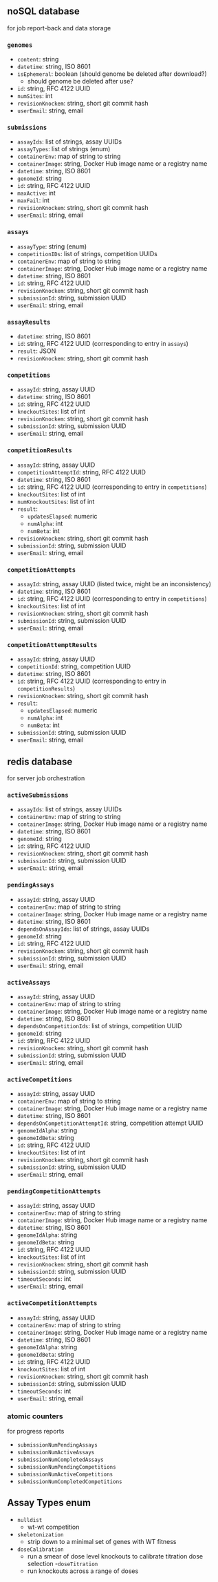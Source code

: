 ## noSQL database

for job report-back and data storage

### `genomes`
- `content`: string
- `datetime`: string, ISO 8601
- `isEphemeral`: boolean (should genome be deleted after download?)
    - should genome be deleted after use?
- `id`: string, RFC 4122 UUID
- `numSites`: int
- `revisionKnockem`: string, short git commit hash
- `userEmail`: string, email

### `submissions`
- `assayIds`: list of strings, assay UUIDs
- `assayTypes`: list of strings (enum)
- `containerEnv`: map of string to string
- `containerImage`: string, Docker Hub image name or a registry name
- `datetime`: string, ISO 8601
- `genomeId`: string
- `id`: string, RFC 4122 UUID
- `maxActive`: int
- `maxFail`: int
- `revisionKnockem`: string, short git commit hash
- `userEmail`: string, email

### `assays`
- `assayType`: string (enum)
- `competitionIDs`: list of strings, competition UUIDs
- `containerEnv`: map of string to string
- `containerImage`: string, Docker Hub image name or a registry name
- `datetime`: string, ISO 8601
- `id`: string, RFC 4122 UUID
- `revisionKnockem`: string, short git commit hash
- `submissionId`: string, submission UUID
- `userEmail`: string, email

### `assayResults`
- `datetime`: string, ISO 8601
- `id`: string, RFC 4122 UUID (corresponding to entry in `assays`)
- `result`: JSON
- `revisionKnockem`: string, short git commit hash

### `competitions`
- `assayId`: string, assay UUID
- `datetime`: string, ISO 8601
- `id`: string, RFC 4122 UUID
- `knockoutSites`: list of int
- `revisionKnockem`: string, short git commit hash
- `submissionId`: string, submission UUID
- `userEmail`: string, email

### `competitionResults`
- `assayId`: string, assay UUID
- `competitionAttemptId`: string, RFC 4122 UUID
- `datetime`: string, ISO 8601
- `id`: string, RFC 4122 UUID (corresponding to entry in `competitions`)
- `knockoutSites`: list of int
- `numKnockoutSites`: list of int
- `result`:
    - `updatesElapsed`: numeric
    - `numAlpha`: int
    - `numBeta`: int
- `revisionKnockem`: string, short git commit hash
- `submissionId`: string, submission UUID
- `userEmail`: string, email

### `competitionAttempts`
- `assayId`: string, assay UUID (listed twice, might be an inconsistency)
- `datetime`: string, ISO 8601
- `id`: string, RFC 4122 UUID (corresponding to entry in `competitions`)
- `knockoutSites`: list of int
- `revisionKnockem`: string, short git commit hash
- `submissionId`: string, submission UUID
- `userEmail`: string, email

### `competitionAttemptResults`
- `assayId`: string, assay UUID
- `competitionId`: string, competition UUID
- `datetime`: string, ISO 8601
- `id`: string, RFC 4122 UUID (corresponding to entry in `competitionResults`)
- `revisionKnockem`: string, short git commit hash
- `result`:
    - `updatesElapsed`: numeric
    - `numAlpha`: int
    - `numBeta`: int
- `submissionId`: string, submission UUID
- `userEmail`: string, email

## redis database

for server job orchestration

### `activeSubmissions`
- `assayIds`: list of strings, assay UUIDs
- `containerEnv`: map of string to string
- `containerImage`: string, Docker Hub image name or a registry name
- `datetime`: string, ISO 8601
- `genomeId`: string
- `id`: string, RFC 4122 UUID
- `revisionKnockem`: string, short git commit hash
- `submissionId`: string, submission UUID
- `userEmail`: string, email

### `pendingAssays`
- `assayId`: string, assay UUID
- `containerEnv`: map of string to string
- `containerImage`: string, Docker Hub image name or a registry name
- `datetime`: string, ISO 8601
- `dependsOnAssayIds`: list of strings, assay UUIDs
- `genomeId`: string
- `id`: string, RFC 4122 UUID
- `revisionKnockem`: string, short git commit hash
- `submissionId`: string, submission UUID
- `userEmail`: string, email

### `activeAssays`
- `assayId`: string, assay UUID
- `containerEnv`: map of string to string
- `containerImage`: string, Docker Hub image name or a registry name
- `datetime`: string, ISO 8601
- `dependsOnCompetitionIds`: list of strings, competition UUID
- `genomeId`: string
- `id`: string, RFC 4122 UUID
- `revisionKnockem`: string, short git commit hash
- `submissionId`: string, submission UUID
- `userEmail`: string, email

### `activeCompetitions`
- `assayId`: string, assay UUID
- `containerEnv`: map of string to string
- `containerImage`: string, Docker Hub image name or a registry name
- `datetime`: string, ISO 8601
- `dependsOnCompetitionAttemptId`: string, competition attempt UUID
- `genomeIdAlpha`: string
- `genomeIdBeta`: string
- `id`: string, RFC 4122 UUID
- `knockoutSites`: list of int
- `revisionKnockem`: string, short git commit hash
- `submissionId`: string, submission UUID
- `userEmail`: string, email

### `pendingCompetitionAttempts`
- `assayId`: string, assay UUID
- `containerEnv`: map of string to string
- `containerImage`: string, Docker Hub image name or a registry name
- `datetime`: string, ISO 8601
- `genomeIdAlpha`: string
- `genomeIdBeta`: string
- `id`: string, RFC 4122 UUID
- `knockoutSites`: list of int
- `revisionKnockem`: string, short git commit hash
- `submissionId`: string, submission UUID
- `timeoutSeconds`: int
- `userEmail`: string, email

### `activeCompetitionAttempts`
- `assayId`: string, assay UUID
- `containerEnv`: map of string to string
- `containerImage`: string, Docker Hub image name or a registry name
- `datetime`: string, ISO 8601
- `genomeIdAlpha`: string
- `genomeIdBeta`: string
- `id`: string, RFC 4122 UUID
- `knockoutSites`: list of int
- `revisionKnockem`: string, short git commit hash
- `submissionId`: string, submission UUID
- `timeoutSeconds`: int
- `userEmail`: string, email

### atomic counters

for progress reports

- `submissionNumPendingAssays`
- `submissionNumActiveAssays`
- `submissionNumCompletedAssays`
- `submissionNumPendingCompetitions`
- `submissionNumActiveCompetitions`
- `submissionNumCompletedCompetitions`

## Assay Types enum

- `nulldist`
    - wt-wt competition
- `skeletonization`
    - strip down to a minimal set of genes with WT fitness
- `doseCalibration`
    - run a smear of dose level knockouts to calibrate titration dose selection
-`doseTitration`
    - run knockouts across a range of doses
